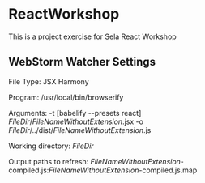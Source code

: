 # ReactWorkshop

This is a project exercise for Sela React Workshop

## WebStorm Watcher Settings
 
 File Type: JSX Harmony
 
 Program: /usr/local/bin/browserify
 
 Arguments: -t [babelify --presets react] $FileDir$/$FileNameWithoutExtension$.jsx -o $FileDir$/../dist/$FileNameWithoutExtension$.js
 
 Working directory: $FileDir$
 
 Output paths to refresh: $FileNameWithoutExtension$-compiled.js:$FileNameWithoutExtension$-compiled.js.map
